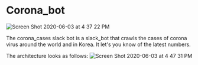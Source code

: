 # Corona_bot

![Screen Shot 2020-06-03 at 4 37 22 PM](https://user-images.githubusercontent.com/46665763/83609940-de941180-a5b9-11ea-9c4c-11ba306c8bb3.png)

The corona_cases slack bot is a slack_bot that crawls the cases of corona virus around the world and in Korea.
It let's you know of the latest numbers.

The architecture looks as follows:
![Screen Shot 2020-06-03 at 4 47 31 PM](https://user-images.githubusercontent.com/46665763/83610093-02575780-a5ba-11ea-892c-08203eee2411.png)
